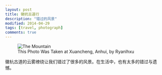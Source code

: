 ```yaml
---
layout: post
title: 徽杭古道行
description: "错过的风景"
modified: 2014-04-29
tags: [travel, photograph]
comments: true
---
```


<figure>
<img src="http://ryanlhxu.github.com/images/moutain2.jpg" alt="The Mountain">
<figcaption> This Photo Was Taken at Xuancheng, Anhui, by Ryanlhxu</figcaption>
</figure>


徽杭古道的云雾缭绕让我们错过了很多的风景。在生活中，也有太多的错过与遗憾。

